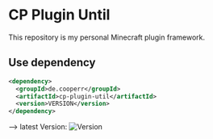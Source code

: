 # CP Plugin Until

This repository is my personal Minecraft plugin framework.

## Use dependency
```xml
<dependency>
  <groupId>de.cooperr</groupId>
  <artifactId>cp-plugin-util</artifactId>
  <version>VERSION</version>
</dependency>
```
--> latest Version: ![Version](https://img.shields.io/maven-central/v/de.cooperr/cp-plugin-util)
